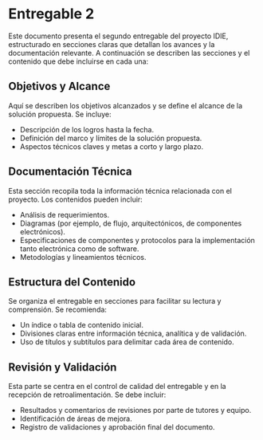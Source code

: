 # Entregable 2

Este documento presenta el segundo entregable del proyecto IDIE, estructurado en secciones claras que detallan los avances y la documentación relevante. A continuación se describen las secciones y el contenido que debe incluirse en cada una:

## Objetivos y Alcance
Aquí se describen los objetivos alcanzados y se define el alcance de la solución propuesta. Se incluye:
- Descripción de los logros hasta la fecha.
- Definición del marco y límites de la solución propuesta.
- Aspectos técnicos claves y metas a corto y largo plazo.

## Documentación Técnica
Esta sección recopila toda la información técnica relacionada con el proyecto. Los contenidos pueden incluir:
- Análisis de requerimientos.
- Diagramas (por ejemplo, de flujo, arquitectónicos, de componentes electrónicos).
- Especificaciones de componentes y protocolos para la implementación tanto electrónica como de software.
- Metodologías y lineamientos técnicos.

## Estructura del Contenido
Se organiza el entregable en secciones para facilitar su lectura y comprensión. Se recomienda:
- Un índice o tabla de contenido inicial.
- Divisiones claras entre información técnica, analítica y de validación.
- Uso de títulos y subtítulos para delimitar cada área de contenido.

## Revisión y Validación
Esta parte se centra en el control de calidad del entregable y en la recepción de retroalimentación. Se debe incluir:
- Resultados y comentarios de revisiones por parte de tutores y equipo.
- Identificación de áreas de mejora.
- Registro de validaciones y aprobación final del documento.

